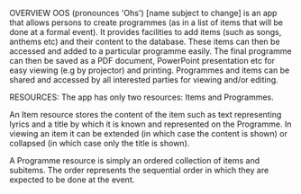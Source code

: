 OVERVIEW
OOS (pronounces 'Ohs') [name subject to change] is an app that allows persons to create programmes (as in a list of items that will be done at a formal event). It provides facilities to add items (such as songs, anthems etc) and their content to the database. These items can then be accessed and added to a particular programme easily. The final programme can then be saved as a PDF document, PowerPoint presentation etc for easy viewing (e.g by projector) and printing. Programmes and items can be shared and accessed by all interested parties for viewing and/or editing.

RESOURCES:
The app has only two resources: Items and Programmes.

An Item resource stores the content of the item such as text representing lyrics and a title by which it is known and represented on the Programme. In viewing an item it can be extended (in which case the content is shown) or collapsed (in which case only the title is shown).

A Programme resource is simply an ordered collection of items and subitems. The order represents the sequential order in which they are expected to be done at the event. 